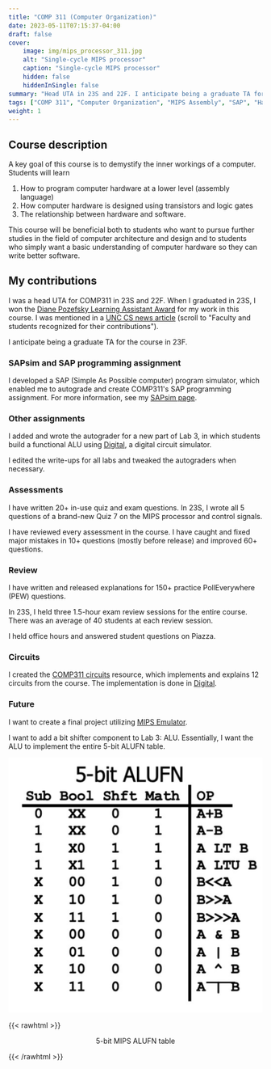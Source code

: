 ```yaml
---
title: "COMP 311 (Computer Organization)"
date: 2023-05-11T07:15:37-04:00
draft: false
cover:
    image: img/mips_processor_311.jpg
    alt: "Single-cycle MIPS processor"
    caption: "Single-cycle MIPS processor"
    hidden: false
    hiddenInSingle: false
summary: "Head UTA in 23S and 22F. I anticipate being a graduate TA for the course in 23F."
tags: ["COMP 311", "Computer Organization", "MIPS Assembly", "SAP", "Hardware", "Digital Logic", "UNC"]
weight: 1
---
```


## Course description

A key goal of this course is to demystify the inner workings of a computer. Students will learn

1. How to program computer hardware at a lower level (assembly language)
2. How computer hardware is designed using transistors and logic gates
3. The relationship between hardware and software.

This course will be beneficial both to students who want to pursue further studies in the field of computer architecture and design and to students who simply want a basic understanding of computer hardware so they can write better software.

## My contributions

I was a head UTA for COMP311 in 23S and 22F. When I graduated in 23S, I won the [Diane Pozefsky Learning Assistant Award](https://cs.unc.edu/about/awards/department-awards/pozefsky-la-award/) for my work in this course. I was mentioned in a [UNC CS news article](https://cs.unc.edu/news-article/unc-computer-science-celebrates-more-than-500-graduates-in-largest-ever-commencement/) (scroll to "Faculty and students recognized for their contributions").

I anticipate being a graduate TA for the course in 23F.

### SAPsim and SAP programming assignment

I developed a SAP (Simple As Possible computer) program simulator, which enabled me to autograde and create COMP311's SAP programming assignment. For more information, see my [SAPsim page](/projects/sapsim).

### Other assignments

I added and wrote the autograder for a new part of Lab 3, in which students build a functional ALU using [Digital](https://github.com/hneemann/Digital), a digital circuit simulator.

I edited the write-ups for all labs and tweaked the autograders when necessary.

### Assessments

I have written 20+ in-use quiz and exam questions. In 23S, I wrote all 5 questions of a brand-new Quiz 7 on the MIPS processor and control signals.

I have reviewed every assessment in the course. I have caught and fixed major mistakes in 10+ questions (mostly before release) and improved 60+ questions.

### Review

I have written and released explanations for 150+ practice PollEverywhere (PEW) questions.

In 23S, I held three 1.5-hour exam review sessions for the entire course. There was an average of 40 students at each review session.

I held office hours and answered student questions on Piazza.

### Circuits

I created the [COMP311 circuits](https://github.com/jesse-wei/COMP311-circuits) resource, which implements and explains 12 circuits from the course. The implementation is done in [Digital](https://github.com/hneemann/Digital).

### Future

I want to create a final project utilizing [MIPS Emulator](/projects/mips_emulator).

I want to add a bit shifter component to Lab 3: ALU. Essentially, I want the ALU to implement the entire 5-bit ALUFN table.

![5-bit MIPS ALUFN table](img/alufn.jpg)

{{< rawhtml >}}
<p align="center">5-bit MIPS ALUFN table</p>
{{< /rawhtml >}}
